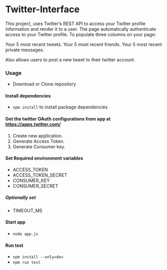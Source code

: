 # Twitter-Interface


This project, uses Twitter’s REST API to access your Twitter profile information and render it to a user. The page automatically authenticate access to your Twitter profile. To populate three columns on your page:

Your 5 most recent tweets. Your 5 most recent friends. Your 5 most recent private messages.

Also allows users to post a new tweet to their twitter account.

### Usage 

- Download or Clone repository

#### Install dependencies
 - `npm install` to install package dependencies

#### Get the twitter OAuth configurations from app at https://apps.twitter.com/
 1. Create new application.
 2. Generate Access Token.
 3. Generate Consumer key.

#### Set Required environment variables 

- ACCESS_TOKEN
- ACCESS_TOKEN_SECRET
- CONSUMER_KEY
- CONSUMER_SECRET

##### Optionally set
- TIMEOUT_MS
 
 #### Start app 
 - `node app.js`
 
 #### Run test 
  - `npm install --only=dev`
  - `npm run test`
